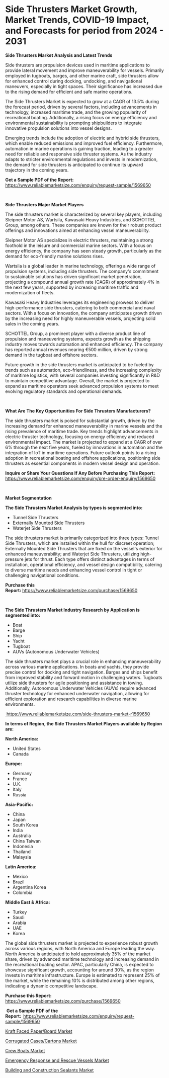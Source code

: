 <p><h1>Side Thrusters Market Growth, Market Trends, COVID-19 Impact, and Forecasts for period from 2024 - 2031</h1></p><p><strong>Side Thrusters Market Analysis and Latest Trends</strong></p>
<p><p>Side thrusters are propulsion devices used in maritime applications to provide lateral movement and improve maneuverability for vessels. Primarily employed in tugboats, barges, and other marine craft, side thrusters allow for enhanced control during docking, undocking, and navigational maneuvers, especially in tight spaces. Their significance has increased due to the rising demand for efficient and safe marine operations.</p><p>The Side Thrusters Market is expected to grow at a CAGR of 13.5% during the forecast period, driven by several factors, including advancements in technology, increased maritime trade, and the growing popularity of recreational boating. Additionally, a rising focus on energy efficiency and environmental sustainability is prompting shipbuilders to integrate innovative propulsion solutions into vessel designs.</p><p>Emerging trends include the adoption of electric and hybrid side thrusters, which enable reduced emissions and improved fuel efficiency. Furthermore, automation in marine operations is gaining traction, leading to a greater need for reliable and responsive side thruster systems. As the industry adapts to stricter environmental regulations and invests in modernization, the demand for side thrusters is anticipated to continue its upward trajectory in the coming years.</p></p>
<p><strong>Get a Sample PDF of the Report:&nbsp;</strong> <a href="https://www.reliablemarketsize.com/enquiry/request-sample/1569650?utm_campaign=1510&utm_medium=2&utm_source=Github&utm_content=ia&utm_term=14102024&utm_id=side-thrusters">https://www.reliablemarketsize.com/enquiry/request-sample/1569650</a></p>
<p>&nbsp;</p>
<p><strong>Side Thrusters Major Market Players</strong></p>
<p><p>The side thrusters market is characterized by several key players, including Sleipner Motor AS, Wartsila, Kawasaki Heavy Industries, and SCHOTTEL Group, among others. These companies are known for their robust product offerings and innovations aimed at enhancing vessel maneuverability.</p><p>Sleipner Motor AS specializes in electric thrusters, maintaining a strong foothold in the leisure and commercial marine sectors. With a focus on energy efficiency, the company has seen steady growth, particularly as the demand for eco-friendly marine solutions rises.</p><p>Wartsila is a global leader in marine technology, offering a wide range of propulsion systems, including side thrusters. The company's commitment to sustainable solutions has driven significant market penetration, projecting a compound annual growth rate (CAGR) of approximately 4% in the next few years, supported by increasing maritime traffic and modernization of fleets.</p><p>Kawasaki Heavy Industries leverages its engineering prowess to deliver high-performance side thrusters, catering to both commercial and naval sectors. With a focus on innovation, the company anticipates growth driven by the increasing need for highly maneuverable vessels, projecting solid sales in the coming years.</p><p>SCHOTTEL Group, a prominent player with a diverse product line of propulsion and maneuvering systems, expects growth as the shipping industry moves towards automation and enhanced efficiency. The company has reported annual revenues nearing €500 million, driven by strong demand in the tugboat and offshore sectors.</p><p>Future growth in the side thrusters market is anticipated to be fueled by trends such as automation, eco-friendliness, and the increasing complexity of maritime logistics, with several companies investing significantly in R&D to maintain competitive advantage. Overall, the market is projected to expand as maritime operators seek advanced propulsion systems to meet evolving regulatory standards and operational demands.</p></p>
<p>&nbsp;</p>
<p><strong>What Are The Key Opportunities For Side Thrusters Manufacturers?</strong></p>
<p><p>The side thrusters market is poised for substantial growth, driven by the increasing demand for enhanced maneuverability in marine vessels and the rising prevalence of maritime trade. Key trends highlight advancements in electric thruster technology, focusing on energy efficiency and reduced environmental impact. The market is projected to expand at a CAGR of over 6% through the next five years, fueled by innovations in automation and the integration of IoT in maritime operations. Future outlook points to a rising adoption in recreational boating and offshore applications, positioning side thrusters as essential components in modern vessel design and operation.</p></p>
<p><strong>Inquire or Share Your Questions If Any Before Purchasing This Report:</strong> <a href="https://www.reliablemarketsize.com/enquiry/pre-order-enquiry/1569650?utm_campaign=1510&utm_medium=2&utm_source=Github&utm_content=ia&utm_term=14102024&utm_id=side-thrusters">https://www.reliablemarketsize.com/enquiry/pre-order-enquiry/1569650</a></p>
<p>&nbsp;</p>
<p><strong>Market Segmentation</strong></p>
<p><strong>The Side Thrusters Market Analysis by types is segmented into:</strong></p>
<p><ul><li>Tunnel Side Thrusters</li><li>Externally Mounted Side Thrusters</li><li>Waterjet Side Thrusters</li></ul></p>
<p><p>The side thrusters market is primarily categorized into three types: Tunnel Side Thrusters, which are installed within the hull for discreet operation; Externally Mounted Side Thrusters that are fixed on the vessel's exterior for enhanced maneuverability; and Waterjet Side Thrusters, utilizing high-pressure jets for thrust. Each type offers distinct advantages in terms of installation, operational efficiency, and vessel design compatibility, catering to diverse maritime needs and enhancing vessel control in tight or challenging navigational conditions.</p></p>
<p><strong>Purchase this Report:&nbsp;</strong><a href="https://www.reliablemarketsize.com/purchase/1569650?utm_campaign=1510&utm_medium=2&utm_source=Github&utm_content=ia&utm_term=14102024&utm_id=side-thrusters">https://www.reliablemarketsize.com/purchase/1569650</a></p>
<p>&nbsp;</p>
<p><strong>The Side Thrusters Market Industry Research by Application is segmented into:</strong></p>
<p><ul><li>Boat</li><li>Barge</li><li>Ship</li><li>Yacht</li><li>Tugboat</li><li>AUVs (Autonomous Underwater Vehicles)</li></ul></p>
<p><p>The side thrusters market plays a crucial role in enhancing maneuverability across various marine applications. In boats and yachts, they provide precise control for docking and tight navigation. Barges and ships benefit from improved stability and forward motion in challenging waters. Tugboats utilize side thrusters for agile positioning and assistance in towing. Additionally, Autonomous Underwater Vehicles (AUVs) require advanced thruster technology for enhanced underwater navigation, allowing for efficient exploration and research capabilities in diverse marine environments.</p></p>
<p><a href="https://www.reliablemarketsize.com/side-thrusters-market-r1569650?utm_campaign=1510&utm_medium=2&utm_source=Github&utm_content=ia&utm_term=14102024&utm_id=side-thrusters">&nbsp;https://www.reliablemarketsize.com/side-thrusters-market-r1569650</a></p>
<p><strong>In terms of Region, the Side Thrusters Market Players available by Region are:</strong></p>
<p>
    <p> <strong> North America: </strong>
        <ul>
            <li>United States</li>
            <li>Canada</li>
        </ul>
        </p> 
    <p> <strong> Europe: </strong>
        <ul>
            <li>Germany</li>
            <li>France</li>
            <li>U.K.</li>
            <li>Italy</li>
            <li>Russia</li>
        </ul>
        </p> 
    <p> <strong> Asia-Pacific: </strong>
        <ul>
            <li>China</li>
            <li>Japan</li>
            <li>South Korea</li>
            <li>India</li>
            <li>Australia</li>
            <li>China Taiwan</li>
            <li>Indonesia</li>
            <li>Thailand</li>
            <li>Malaysia</li>
        </ul>
        </p> 
    <p> <strong> Latin America: </strong>
        <ul>
            <li>Mexico</li>
            <li>Brazil</li>
            <li>Argentina Korea</li>
            <li>Colombia</li>
        </ul>
        </p> 
    <p> <strong> Middle East & Africa: </strong>
        <ul>
            <li>Turkey</li>
            <li>Saudi</li>
            <li>Arabia</li>
            <li>UAE</li>
            <li>Korea</li>
        </ul>
    </p>
    </p>
<p><p>The global side thrusters market is projected to experience robust growth across various regions, with North America and Europe leading the way. North America is anticipated to hold approximately 35% of the market share, driven by advanced maritime technology and increasing demand in the recreational boating sector. APAC, particularly China, is expected to showcase significant growth, accounting for around 30%, as the region invests in maritime infrastructure. Europe is estimated to represent 25% of the market, while the remaining 10% is distributed among other regions, indicating a dynamic competitive landscape.</p></p>
<p><strong>Purchase this Report: </strong><a href="https://www.reliablemarketsize.com/purchase/1569650?utm_campaign=1510&utm_medium=2&utm_source=Github&utm_content=ia&utm_term=14102024&utm_id=side-thrusters">https://www.reliablemarketsize.com/purchase/1569650</a></p>
<p>&nbsp;<strong>Get a Sample PDF of the Report:&nbsp;&nbsp;</strong><a href="https://www.reliablemarketsize.com/enquiry/request-sample/1569650?utm_campaign=1510&utm_medium=2&utm_source=Github&utm_content=ia&utm_term=14102024&utm_id=side-thrusters">https://www.reliablemarketsize.com/enquiry/request-sample/1569650</a></p>
<p><strong></strong></p>
<p><p><a href="https://www.linkedin.com/pulse/kraft-faced-paperboard-sector-surge-72-growth-roadmap-2031-ffzzc?utm_campaign=1510&utm_medium=2&utm_source=Github&utm_content=ia&utm_term=14102024&utm_id=side-thrusters">Kraft Faced Paper/Board Market</a></p><p><a href="https://www.linkedin.com/pulse/key-drivers-corrugated-casescartons-market-trends-future-frufe?utm_campaign=1510&utm_medium=2&utm_source=Github&utm_content=ia&utm_term=14102024&utm_id=side-thrusters">Corrugated Cases/Cartons Market</a></p><p><a href="https://github.com/juniordelafrance/Market-Research-Report-List-5/blob/main/crew-boats-market.md?utm_campaign=1510&utm_medium=2&utm_source=Github&utm_content=ia&utm_term=14102024&utm_id=side-thrusters">Crew Boats Market</a></p><p><a href="https://github.com/lmorisekv5e/Market-Research-Report-List-1/blob/main/emergency-response-and-rescue-vessels-market.md?utm_campaign=1510&utm_medium=2&utm_source=Github&utm_content=ia&utm_term=14102024&utm_id=side-thrusters">Emergency Response and Rescue Vessels Market</a></p><p><a href="https://www.linkedin.com/pulse/building-construction-sealants-market-analysis-product-segmentation-s45pc?utm_campaign=1510&utm_medium=2&utm_source=Github&utm_content=ia&utm_term=14102024&utm_id=side-thrusters">Building and Construction Sealants Market</a></p></p>